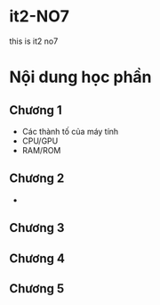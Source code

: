# it2-NO7
this is it2 no7

# Nội dung học phần
## Chương 1
- Các thành tố của máy tính
- CPU/GPU
- RAM/ROM

## Chương 2
- 

## Chương 3

## Chương 4

## Chương 5
